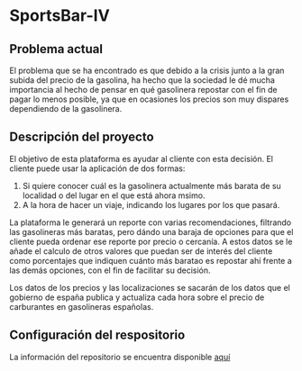 # SportsBar-IV

## Problema actual
El problema que se ha encontrado es que debido a la crisis junto a la gran subida del precio de la gasolina, ha hecho que la sociedad le dé mucha importancia al hecho de pensar en qué gasolinera repostar con el fin de pagar lo menos posible, ya que en ocasiones los precios son muy dispares dependiendo de la gasolinera.

## Descripción del proyecto
El objetivo de esta plataforma es ayudar al cliente con esta decisión. El cliente puede usar la aplicación de dos formas:
1. Si quiere conocer cuál es la gasolinera actualmente más barata de su localidad o del lugar en el que está ahora msimo.
2. A la hora de hacer un viaje, indicando los lugares por los que pasará.

La plataforma le generará un reporte con varias recomendaciones, filtrando las gasolineras más baratas, pero dándo una baraja de opciones para que el cliente pueda ordenar ese reporte por precio o cercanía. A estos datos se le añade el calculo de otros valores que puedan ser de interés del cliente como porcentajes que indiquen cuánto más baratao es repostar ahí frente a las demás opciones, con el fin de facilitar su decisión.

Los datos de los precios y las localizaciones se sacarán de los datos que el gobierno de españa publica y actualiza cada hora sobre el precio de carburantes en gasolineras españolas.

## Configuración del respositorio
La información del repositorio se encuentra disponible [aquí](https://github.com/manujurado1/SportsBar-IV/blob/Objetivo-0/docs/Configuracion_Repositorio.md)
